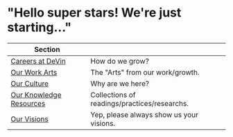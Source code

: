 # "Hello super stars! We're just starting..." 

<!-- prettier-ignore-start -->
<!-- start_toc -->
| Section |  |
|--|--|
| [Careers at DeVin](/careers#readme) | How do we grow? |
| [Our Work Arts](/arts/#readme) | The "Arts" from our work/growth. |
| [Our Culture](/culture#readme) | Why are we here? |
| [Our Knowledge Resources](/resources#readme) | Collections of readings/practices/researchs. |
| [Our Visions](/visions#readme) | Yep, please always show us your visions. |
<!-- end_toc -->
<!-- prettier-ignore-end -->
